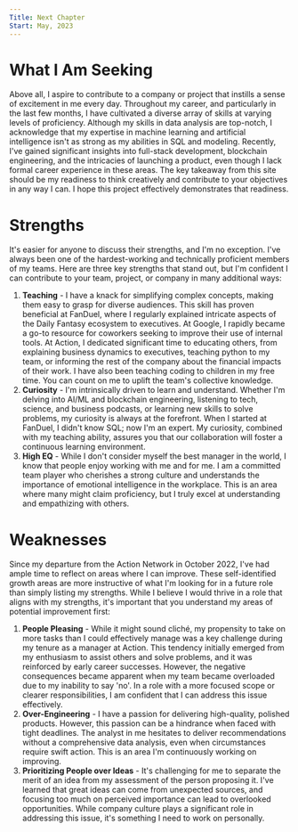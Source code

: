 ```yaml
---
Title: Next Chapter
Start: May, 2023
---
```



# What I Am Seeking


Above all, I aspire to contribute to a company or project that instills a sense of excitement in me every day. Throughout my career, and particularly in the last few months, I have cultivated a diverse array of skills at varying levels of proficiency. Although my skills in data analysis are top-notch, I acknowledge that my expertise in machine learning and artificial intelligence isn't as strong as my abilities in SQL and modeling. Recently, I've gained significant insights into full-stack development, blockchain engineering, and the intricacies of launching a product, even though I lack formal career experience in these areas. The key takeaway from this site should be my readiness to think creatively and contribute to your objectives in any way I can. I hope this project effectively demonstrates that readiness.


# Strengths


It's easier for anyone to discuss their strengths, and I'm no exception. I've always been one of the hardest-working and technically proficient members of my teams. Here are three key strengths that stand out, but I'm confident I can contribute to your team, project, or company in many additional ways:
1. **Teaching** - I have a knack for simplifying complex concepts, making them easy to grasp for diverse audiences. This skill has proven beneficial at FanDuel, where I regularly explained intricate aspects of the Daily Fantasy ecosystem to executives. At Google, I rapidly became a go-to resource for coworkers seeking to improve their use of internal tools. At Action, I dedicated significant time to educating others, from explaining business dynamics to executives, teaching python to my team, or informing the rest of the company about the financial impacts of their work. I have also been teaching coding to children in my free time. You can count on me to uplift the team's collective knowledge.
2. **Curiosity** - I'm intrinsically driven to learn and understand. Whether I'm delving into AI/ML and blockchain engineering, listening to tech, science, and business podcasts, or learning new skills to solve problems, my curiosity is always at the forefront. When I started at FanDuel, I didn't know SQL; now I'm an expert. My curiosity, combined with my teaching ability, assures you that our collaboration will foster a continuous learning environment.
3. **High EQ** - While I don't consider myself the best manager in the world, I know that people enjoy working with me and for me. I am a committed team player who cherishes a strong culture and understands the importance of emotional intelligence in the workplace. This is an area where many might claim proficiency, but I truly excel at understanding and empathizing with others.


# Weaknesses


Since my departure from the Action Network in October 2022, I've had ample time to reflect on areas where I can improve. These self-identified growth areas are more instructive of what I'm looking for in a future role than simply listing my strengths. While I believe I would thrive in a role that aligns with my strengths, it's important that you understand my areas of potential improvement first:
1. **People Pleasing** - While it might sound cliché, my propensity to take on more tasks than I could effectively manage was a key challenge during my tenure as a manager at Action. This tendency initially emerged from my enthusiasm to assist others and solve problems, and it was reinforced by early career successes. However, the negative consequences became apparent when my team became overloaded due to my inability to say 'no'. In a role with a more focused scope or clearer responsibilities, I am confident that I can address this issue effectively.
2. **Over-Engineering** - I have a passion for delivering high-quality, polished products. However, this passion can be a hindrance when faced with tight deadlines. The analyst in me hesitates to deliver recommendations without a comprehensive data analysis, even when circumstances require swift action. This is an area I'm continuously working on improving.
3. **Prioritizing People over Ideas** - It's challenging for me to separate the merit of an idea from my assessment of the person proposing it. I've learned that great ideas can come from unexpected sources, and focusing too much on perceived importance can lead to overlooked opportunities. While company culture plays a significant role in addressing this issue, it's something I need to work on personally.